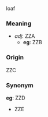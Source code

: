 loaf
### Meaning
+ _adj_: ZZA
    + __eg__: ZZB

### Origin

ZZC

### Synonym

__eg__: ZZD

+ ZZE


